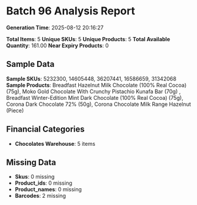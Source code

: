 # Batch 96 Analysis Report

**Generation Time**: 2025-08-12 20:16:27

**Total Items**: 5
**Unique SKUs**: 5
**Unique Products**: 5
**Total Available Quantity**: 161.00
**Near Expiry Products**: 0

## Sample Data
**Sample SKUs**: 5232300, 14605448, 36207441, 16586659, 31342068
**Sample Products**: Breadfast Hazelnut Milk Chocolate (100% Real Cocoa) (75g), Moko Gold Chocolate With Crunchy Pistachio Kunafa Bar (70g) , Breadfast Winter-Edition Mint Dark Chocolate (100% Real Cocoa) (75g), Corona Dark Chocolate 72% (50g), Corona Chocolate Milk Range Hazelnut (Piece)

## Financial Categories
- **Chocolates Warehouse**: 5 items

## Missing Data
- **Skus**: 0 missing
- **Product_ids**: 0 missing
- **Product_names**: 0 missing
- **Barcodes**: 2 missing
